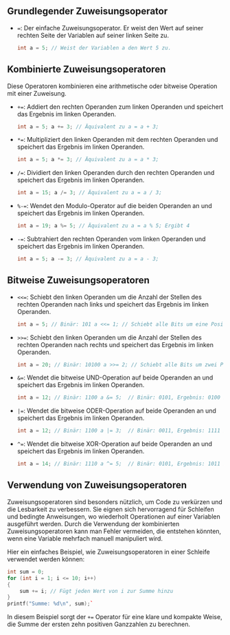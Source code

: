 ## Grundlegender Zuweisungsoperator

- `=`: Der einfache Zuweisungsoperator. Er weist den Wert auf seiner rechten Seite der Variablen auf seiner linken Seite zu.
	```cpp
	int a = 5; // Weist der Variablen a den Wert 5 zu.
	```    

## Kombinierte Zuweisungsoperatoren

Diese Operatoren kombinieren eine arithmetische oder bitweise Operation mit einer Zuweisung.

- `+=`: Addiert den rechten Operanden zum linken Operanden und speichert das Ergebnis im linken Operanden.
	```cpp
	int a = 5; a += 3; // Äquivalent zu a = a + 3;
	```
    
- `*=`: Multipliziert den linken Operanden mit dem rechten Operanden und speichert das Ergebnis im linken Operanden.
	```cpp
	int a = 5; a *= 3; // Äquivalent zu a = a * 3;
	```   
        
- `/=`: Dividiert den linken Operanden durch den rechten Operanden und speichert das Ergebnis im linken Operanden.
    ```cpp
    int a = 15; a /= 3; // Äquivalent zu a = a / 3;
	```    

- `%-=`: Wendet den Modulo-Operator auf die beiden Operanden an und speichert das Ergebnis im linken Operanden.
	```cpp
	int a = 19; a %= 5; // Äquivalent zu a = a % 5; Ergibt 4
	```
	    
- `-=`: Subtrahiert den rechten Operanden vom linken Operanden und speichert das Ergebnis im linken Operanden.
    
    ```cpp
    int a = 5; a -= 3; // Äquivalent zu a = a - 3;
	```       

## Bitweise Zuweisungsoperatoren

- `<<=`: Schiebt den linken Operanden um die Anzahl der Stellen des rechten Operanden nach links und speichert das Ergebnis im linken Operanden.
    ```cpp
    int a = 5; // Binär: 101 a <<= 1; // Schiebt alle Bits um eine Position nach links, Ergebnis: 1010 binär, 10 dezimal
	```
        
- `>>=`: Schiebt den linken Operanden um die Anzahl der Stellen des rechten Operanden nach rechts und speichert das Ergebnis im linken Operanden.
    
    ```cpp
    int a = 20; // Binär: 10100 a >>= 2; // Schiebt alle Bits um zwei Positionen nach rechts, Ergebnis: 101 binär, 5 dezimal
	```
        
- `&=`: Wendet die bitweise UND-Operation auf beide Operanden an und speichert das Ergebnis im linken Operanden.    
    ```cpp
    int a = 12; // Binär: 1100 a &= 5;  // Binär: 0101, Ergebnis: 0100 binär, 4 dezimal
	```
    
- `|=`: Wendet die bitweise ODER-Operation auf beide Operanden an und speichert das Ergebnis im linken Operanden.
    
    ```cpp
    int a = 12; // Binär: 1100 a |= 3;  // Binär: 0011, Ergebnis: 1111 binär, 15 dezimal
	```
    
- `^=`: Wendet die bitweise XOR-Operation auf beide Operanden an und speichert das Ergebnis im linken Operanden.
	```cpp
	int a = 14; // Binär: 1110 a ^= 5;  // Binär: 0101, Ergebnis: 1011 binär, 11 dezimal
	```    

## Verwendung von Zuweisungsoperatoren

Zuweisungsoperatoren sind besonders nützlich, um Code zu verkürzen und die Lesbarkeit zu verbessern. Sie eignen sich hervorragend für Schleifen und bedingte Anweisungen, wo wiederholt Operationen auf einer Variablen ausgeführt werden. Durch die Verwendung der kombinierten Zuweisungsoperatoren kann man Fehler vermeiden, die entstehen könnten, wenn eine Variable mehrfach manuell manipuliert wird.

Hier ein einfaches Beispiel, wie Zuweisungsoperatoren in einer Schleife verwendet werden können:

```cpp
int sum = 0;
for (int i = 1; i <= 10; i++)
{
	sum += i; // Fügt jeden Wert von i zur Summe hinzu 
} 
printf("Summe: %d\n", sum);`
```

In diesem Beispiel sorgt der `+=` Operator für eine klare und kompakte Weise, die Summe der ersten zehn positiven Ganzzahlen zu berechnen.